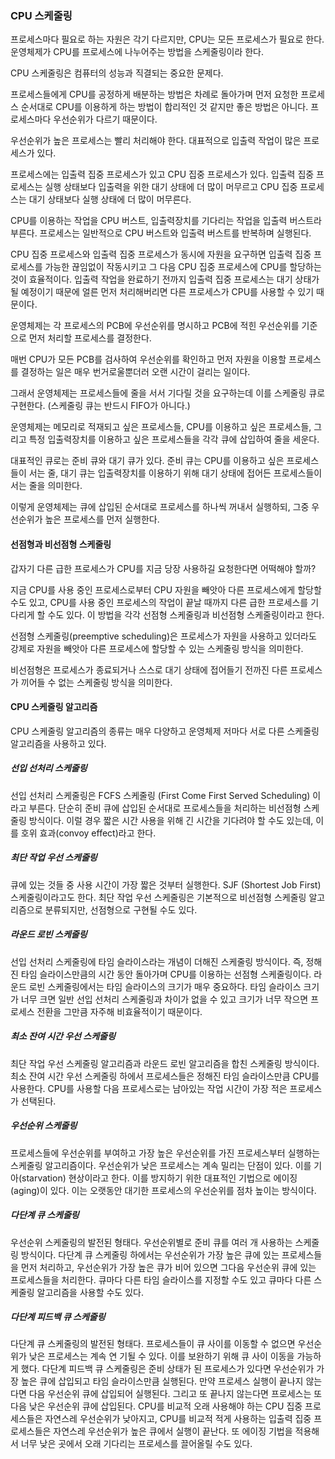 ### CPU 스케줄링

프로세스마다 필요로 하는 자원은 각기 다르지만, CPU는 모든 프로세스가 필요로 한다. 운영체제가 CPU를 프로세스에 나누어주는 방법을 스케줄링이라 한다.

CPU 스케줄링은 컴퓨터의 성능과 직결되는 중요한 문제다.

프로세스들에게 CPU를 공정하게 배분하는 방법은 차례로 돌아가며 먼저 요청한 프로세스 순서대로 CPU를 이용하게 하는 방법이 합리적인 것 같지만 좋은 방법은 아니다. 프로세스마다 우선순위가 다르기 때문이다.

우선순위가 높은 프로세스는 빨리 처리해야 한다. 대표적으로 입출력 작업이 많은 프로세스가 있다.

프로세스에는 입출력 집중 프로세스가 있고 CPU 집중 프로세스가 있다. 입출력 집중 프로세스는 실행 상태보다 입출력을 위한 대기 상태에 더 많이 머무르고 CPU 집중 프로세스는 대기 상태보다 실행 상태에 더 많이 머무른다.

CPU를 이용하는 작업을 CPU 버스트, 입출력장치를 기다리는 작업을 입출력 버스트라 부른다. 프로세스는 일반적으로 CPU 버스트와 입출력 버스트를 반복하며 실행된다.

CPU 집중 프로세스와 입출력 집중 프로세스가 동시에 자원을 요구하면 입출력 집중 프로세스를 가능한 끊임없이 작동시키고 그 다음 CPU 집중 프로세스에 CPU를 할당하는 것이 효율적이다. 입출력 작업을 완료하기 전까지 입출력 집중 프로세스는 대기 상태가 될 예정이기 때문에 얼른 먼저 처리해버리면 다른 프로세스가 CPU를 사용할 수 있기 때문이다.

운영체제는 각 프로세스의 PCB에 우선순위를 명시하고 PCB에 적힌 우선순위를 기준으로 먼저 처리할 프로세스를 결정한다.

매번 CPU가 모든 PCB를 검사하여 우선순위를 확인하고 먼저 자원을 이용할 프로세스를 결정하는 일은 매우 번거로울뿐더러 오랜 시간이 걸리는 일이다.

그래서 운영체제는 프로세스들에 줄을 서서 기다릴 것을 요구하는데 이를 스케줄링 큐로 구현한다. (스케줄링 큐는 반드시 FIFO가 아니다.)

운영체제는 메모리로 적재되고 싶은 프로세스들, CPU를 이용하고 싶은 프로세스들, 그리고 특정 입출력장치를 이용하고 싶은 프로세스들을 각각 큐에 삽입하여 줄을 세운다.

대표적인 큐로는 준비 큐와 대기 큐가 있다. 준비 큐는 CPU를 이용하고 싶은 프로세스들이 서는 줄, 대기 큐는 입출력장치를 이용하기 위해 대기 상태에 접어든 프로세스들이 서는 줄을 의미한다.

이렇게 운영체제는 큐에 삽입된 순서대로 프로세스를 하나씩 꺼내서 실행하되, 그중 우선순위가 높은 프로세스를 먼저 실행한다.

#### 선점형과 비선점형 스케줄링

갑자기 다른 급한 프로세스가 CPU를 지금 당장 사용하길 요청한다면 어떡해야 할까?

지금 CPU를 사용 중인 프로세스로부터 CPU 자원을 빼앗아 다른 프로세스에게 할당할 수도 있고, CPU를 사용 중인 프로세스의 작업이 끝날 때까지 다른 급한 프로세스를 기다리게 할 수도 있다. 이 방법을 각각 선점형 스케줄링과 비선점형 스케줄링이라고 한다.

선점형 스케줄링(preemptive scheduling)은 프로세스가 자원을 사용하고 있더라도 강제로 자원을 빼앗아 다른 프로세스에 할당할 수 있는 스케줄링 방식을 의미한다.

비선점형은 프로세스가 종료되거나 스스로 대기 상태에 접어들기 전까진 다른 프로세스가 끼어들 수 없는 스케줄링 방식을 의미한다.

#### CPU 스케줄링 알고리즘

CPU 스케줄링 알고리즘의 종류는 매우 다양하고 운영체제 저마다 서로 다른 스케줄링 알고리즘을 사용하고 있다.

##### 선입 선처리 스케줄링

선입 선처리 스케줄링은 FCFS 스케줄링 (First Come First Served Scheduling) 이라고 부른다. 단순히 준비 큐에 삽입된 순서대로 프로세스들을 처리하는 비선점형 스케줄링 방식이다.
이럴 경우 짧은 시간 사용을 위해 긴 시간을 기다려야 할 수도 있는데, 이를 호위 효과(convoy effect)라고 한다.

##### 최단 작업 우선 스케줄링

큐에 있는 것들 중 사용 시간이 가장 짧은 것부터 실행한다. SJF (Shortest Job First) 스케줄링이라고도 한다. 최단 작업 우선 스케줄링은 기본적으로 비선점형 스케줄링 알고리즘으로 분류되지만, 선점형으로 구현될 수도 있다.

##### 라운드 로빈 스케줄링

선입 선처리 스케줄링에 타임 슬라이스라는 개념이 더해진 스케줄링 방식이다. 즉, 정해진 타임 슬라이스만큼의 시간 동안 돌아가며 CPU를 이용하는 선점형 스케줄링이다. 라운드 로빈 스케줄링에서는 타임 슬라이스의 크기가 매우 중요하다. 타임 슬라이스 크기가 너무 크면 일반 선입 선처리 스케줄링과 차이가 없을 수 있고 크기가 너무 작으면 프로세스 전환을 그만큼 자주해 비효율적이기 때문이다.

##### 최소 잔여 시간 우선 스케줄링

최단 작업 우선 스케줄링 알고리즘과 라운드 로빈 알고리즘을 합친 스케줄링 방식이다. 최소 잔여 시간 우선 스케줄링 하에서 프로세스들은 정해진 타임 슬라이스만큼 CPU를 사용한다. CPU를 사용할 다음 프로세스로는 남아있는 작업 시간이 가장 적은 프로세스가 선택된다.

##### 우선순위 스케줄링

프로세스들에 우선순위를 부여하고 가장 높은 우선순위를 가진 프로세스부터 실행하는 스케줄링 알고리즘이다. 우선순위가 낮은 프로세스는 계속 밀리는 단점이 있다. 이를 기아(starvation) 현상이라고 한다. 이를 방지하기 위한 대표적인 기법으로 에이징(aging)이 있다. 이는 오랫동안 대기한 프로세스의 우선순위를 점차 높이는 방식이다.

##### 다단계 큐 스케줄링

우선순위 스케줄링의 발전된 형태다. 우선순위별로 준비 큐를 여러 개 사용하는 스케줄링 방식이다. 다단계 큐 스케줄링 하에서는 우선순위가 가장 높은 큐에 있는 프로세스들을 먼저 처리하고, 우선순위가 가장 높은 큐가 비어 있으면 그다음 우선순위 큐에 있는 프로세스들을 처리한다. 큐마다 다른 타임 슬라이스를 지정할 수도 있고 큐마다 다른 스케줄링 알고리즘을 사용할 수도 있다.

##### 다단계 피드백 큐 스케줄링

다단계 큐 스케줄링의 발전된 형태다. 프로세스들이 큐 사이를 이동할 수 없으면 우선순위가 낮은 프로세스는 계속 연
기될 수 있다. 이를 보완하기 위해 큐 사이 이동을 가능하게 했다. 다단계 피드백 큐 스케줄링은 준비 상태가 된 프로세스가 있다면 우선순위가 가장 높은 큐에 삽입되고 타임 슬라이스만큼 실행된다. 만약 프로세스 실행이 끝나지 않는다면 다음 우선순위 큐에 삽입되어 실행된다. 그리고 또 끝나지 않는다면 프로세스는 또 다음 낮은 우선순위 큐에 삽입된다. CPU를 비교적 오래 사용해야 하는 CPU 집중 프로세스들은 자연스레 우선순위가 낮아지고, CPU를 비교적 적게 사용하는 입출력 집중 프로세스들은 자연스레 우선순위가 높은 큐에서 실행이 끝난다.
또 에이징 기법을 적용해서 너무 낮은 곳에서 오래 기다리는 프로세스를 끌어올릴 수도 있다.
